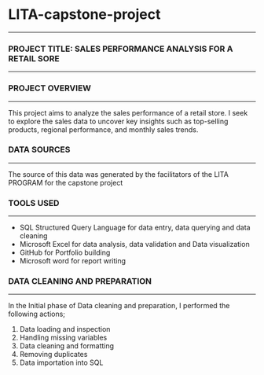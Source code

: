 # LITA-capstone-project
---

### PROJECT TITLE: SALES PERFORMANCE ANALYSIS FOR A RETAIL SORE
---

### PROJECT OVERVIEW
---
This project aims to analyze the sales performance of a retail store. I seek to explore the sales data to uncover key insights such as top-selling products, regional
performance, and monthly sales trends.

### DATA SOURCES
---
The source of this data was generated by the facilitators of the LITA PROGRAM for the capstone project

### TOOLS USED
---
- SQL Structured Query Language for data entry, data querying and data cleaning 
- Microsoft Excel for data analysis, data validation and Data visualization 
- GitHub for Portfolio building
- Microsoft word for report writing 

### 	DATA CLEANING AND PREPARATION
---
In the Initial phase of Data cleaning and preparation, I performed the following actions;
1.  Data loading and inspection
2.  Handling missing variables
3.  Data cleaning and formatting
4. Removing duplicates
5. Data importation into SQL
